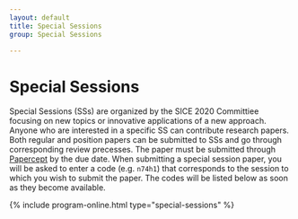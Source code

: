```yaml
---
layout: default
title: Special Sessions
group: Special Sessions

---
```


# Special Sessions

Special Sessions (SSs) are organized by the SICE 2020 Committiee focusing on new topics or innovative applications of a new approach. Anyone who are interested in a specific SS can contribute research papers. Both regular and position papers can be submitted to SSs and go through corresponding review precesses. The paper must be submitted through [Papercept](https://controls.papercept.net/conferences/scripts/start.pl#SICE20) by the due date. When submitting a special session paper, you will be asked to enter a code (e.g. <code>n74h1</code>) that corresponds to the session to which you wish to submit the paper. The codes will be listed below as soon as they become available.

{% include program-online.html type="special-sessions" %}